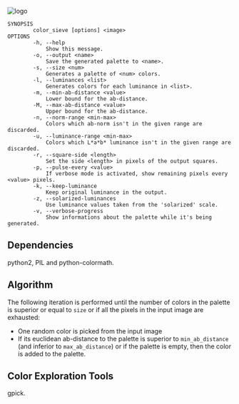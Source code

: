 ![logo](http://blobs.ge.tt/4EcnB8B/color_sieve_logo.png?sig=-TRh30DsPgF0LlWwjayIW4AR5-ZvzWAsDa8)


    SYNOPSIS
            color_sieve [options] <image>
    OPTIONS
            -h, --help
                Show this message.
            -o, --output <name>
                Save the generated palette to <name>.
            -s, --size <num>
                Generates a palette of <num> colors.
            -l, --luminances <list>
                Generates colors for each luminance in <list>.
            -m, --min-ab-distance <value>
                Lower bound for the ab-distance.
            -M, --max-ab-distance <value>
                Upper bound for the ab-distance.
            -n, --norm-range <min-max>
                Colors which ab-norm isn't in the given range are discarded.
            -u, --luminance-range <min-max>
                Colors which L*a*b* luminance isn't in the given range are discarded.
            -r, --square-side <length>
                Set the side <length> in pixels of the output squares.
            -p, --pulse-every <value>
                If verbose mode is activated, show remaining pixels every <value> pixels.
            -k, --keep-luminance
                Keep original luminance in the output.
            -z, --solarized-luminances
                Use luminance values taken from the 'solarized' scale.
            -v, --verbose-progress
                Show informations about the palette while it's being generated.


## Dependencies

python2, PIL and python-colormath.

## Algorithm

The following iteration is performed until the number of colors in the palette is superior or equal to `size` or if all the pixels in the input image are exhausted:

- One random color is picked from the input image
- If its euclidean ab-distance to the palette is superior to `min_ab_distance` (and inferior to `max_ab_distance`) or if the palette is empty, then the color is added to the palette.

## Color Exploration Tools

gpick.
